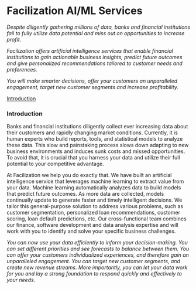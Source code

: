 # Facilization AI/ML Services


*Despite diligently gathering millions of data, banks and financial institutions 
fail to fully utilize data potential and miss out on opportunities to increase profit.*

*Facilization offers artificial intelligence services that enable financial institutions 
to gain actionable business insights, predict future outcomes and give personalized 
recommendations tailored to customer needs and preferences.*

*_You will make smarter decisions, offer your customers an unparalleled engagement, 
target new customer segments and increase profitability._*

[Introduction](https://facilizationai.github.io/intro)

### Introduction

Banks and financial institutions diligently collect ever increasing data about their customers and rapidly changing market conditions. Currently, it is human experts who build reports, tools, and statistical models to analyze these data. This slow and painstaking process slows down adapting to new business environments and induces sunk costs and missed opportunities. To avoid that, it is crucial that you harness your data and utilize their full potential to your competitive advantage. 

At Facilization we help you do exactly that. We have built an artificial intelligence service that leverages machine learning to extract value from your data. Machine learning automatically analyzes data to build models that predict future outcomes. As more data are collected, models continually update to generate faster and timely intelligent decisions. We tailor this general-purpose solution to address various problems, such as customer segmentation, personalized loan recommendations, customer scoring, loan default predictions, etc. Our cross-functional team combines our finance, software development and data analysis expertise and will work with you to identify and solve your specific business challenges.

_You can now use your data efficiently to inform your decision-making. You can set different priorities and see forecasts to balance between them. You can offer your customers individualized experiences, and therefore gain an unparalleled engagement. You can target new customer segments, and create new revenue streams. More importantly, you can let your data work for you and lay a strong foundation to respond quickly and effectively to your needs._

